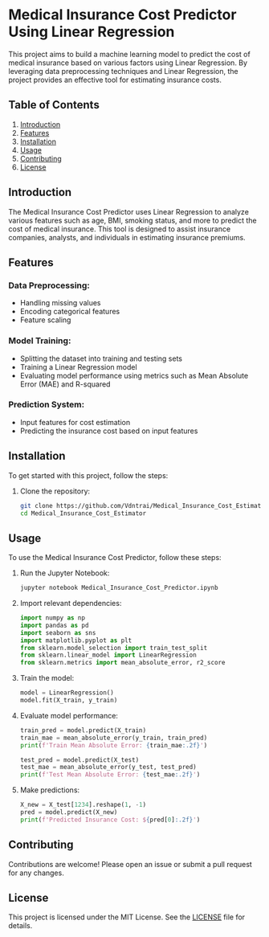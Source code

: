 # Medical Insurance Cost Predictor Using Linear Regression

This project aims to build a machine learning model to predict the cost of medical insurance based on various factors using Linear Regression. By leveraging data preprocessing techniques and Linear Regression, the project provides an effective tool for estimating insurance costs.

## Table of Contents
1. [Introduction](#introduction)
2. [Features](#features)
3. [Installation](#installation)
4. [Usage](#usage)
5. [Contributing](#contributing)
6. [License](#license)

## Introduction
The Medical Insurance Cost Predictor uses Linear Regression to analyze various features such as age, BMI, smoking status, and more to predict the cost of medical insurance. This tool is designed to assist insurance companies, analysts, and individuals in estimating insurance premiums.

## Features
### Data Preprocessing:
- Handling missing values
- Encoding categorical features
- Feature scaling

### Model Training:
- Splitting the dataset into training and testing sets
- Training a Linear Regression model
- Evaluating model performance using metrics such as Mean Absolute Error (MAE) and R-squared

### Prediction System:
- Input features for cost estimation
- Predicting the insurance cost based on input features

## Installation
To get started with this project, follow the steps:

1. Clone the repository:
    ```bash
    git clone https://github.com/Vdntrai/Medical_Insurance_Cost_Estimator.git
    cd Medical_Insurance_Cost_Estimator
    ```


## Usage
To use the Medical Insurance Cost Predictor, follow these steps:

1. Run the Jupyter Notebook:
    ```bash
    jupyter notebook Medical_Insurance_Cost_Predictor.ipynb
    ```

2. Import relevant dependencies:
    ```python
    import numpy as np
    import pandas as pd
    import seaborn as sns
    import matplotlib.pyplot as plt
    from sklearn.model_selection import train_test_split
    from sklearn.linear_model import LinearRegression
    from sklearn.metrics import mean_absolute_error, r2_score
    ```

3. Train the model:
    ```python
    model = LinearRegression()
    model.fit(X_train, y_train)
    ```

4. Evaluate model performance:
    ```python
    train_pred = model.predict(X_train)
    train_mae = mean_absolute_error(y_train, train_pred)
    print(f'Train Mean Absolute Error: {train_mae:.2f}')

    test_pred = model.predict(X_test)
    test_mae = mean_absolute_error(y_test, test_pred)
    print(f'Test Mean Absolute Error: {test_mae:.2f}')
    ```

5. Make predictions:
    ```python
    X_new = X_test[1234].reshape(1, -1)
    pred = model.predict(X_new)
    print(f'Predicted Insurance Cost: ${pred[0]:.2f}')
    ```

## Contributing
Contributions are welcome! Please open an issue or submit a pull request for any changes.

## License
This project is licensed under the MIT License. See the [LICENSE](LICENSE) file for details.
